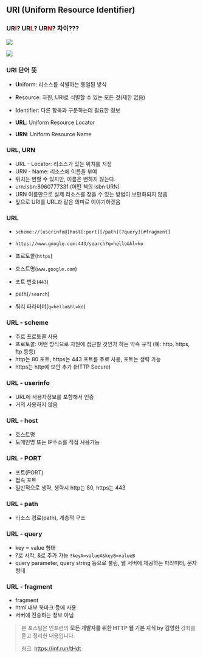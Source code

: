 ## URI (Uniform Resource Identifier)



### **UR**<span style="color:red">I</span>? **UR**<span style="color:red">L</span>? **UR**<span style="color:red">N</span>? 차이???

![](https://lh3.googleusercontent.com/KdLuoa5K_hI_Uo8XQ8m_aIk6GUcQArkJcZM0vjSR6qGHAbOmwBtakYAa-_19J1oyVIFm8l8_crUW55v0lXYjMcHN-Jel1DmefqN42Wy6bC3dr8aO4XVucN2s1_34ZcD8rizujhLS)





![](https://lh3.googleusercontent.com/0n1KQhAWfbPMfYydlobTRlNwzYIeTzkWpcIXeuE2HMbuLDDiFdopAGBpnWsX8MG_iW12vWOx_5U2LkGmGGGLviMNgNJzRP-7fJ43T6zTAWbNO23qbSJWdvh_jE2l7fZ32ARARxRZ)







### URI 단어 뜻

- **U**niform: 리소스를 식별하는 통일된 방식
- **R**esource: 자원, URI로 식별할 수 있는 모든 것(제한 없음)
- **I**dentifier: 다른 항목과 구분하는데 필요한 정보



- **URL**: Uniform Resource Locator
- **URN**: Uniform Resource Name





### URL, URN

- URL - Locator: 리소스가 있는 위치를 지정
- URN - Name: 리소스에 이름을 부여
- 위치는 변할 수 있지만, 이름은 변하지 않는다.
- urn:isbn:8960777331 (어떤 책의 isbn URN)
- URN 이름만으로 실제 리소스를 찾을 수 있는 방법이 보편화되지 않음
- 앞으로 URI를 URL과 같은 의미로 이야기하겠음







### URL

- `scheme://[userinfo@]host[:port][/path][?query][#fragment]`
- `https://www.google.com:443/search?q=hello&hl=ko`



- 프로토콜(`https`)
- 호스트명(`www.google.com`)
- 포트 번호(`443`)
- path(`/search`)
- 쿼리 파라미터(`q=hello&hl=ko`)





### URL - scheme

- 주로 프로토콜 사용
- 프로토콜: 어떤 방식으로 자원에 접근할 것인가 하는 약속 규칙 (예: http, https, ftp 등등)
- http는 80 포트, https는 443 포트를 주로 사용, 포트는 생략 가능
- https는 http에 보안 추가 (HTTP Secure)





### URL - userinfo

- URL에 사용자정보를 포함해서 인증
- 거의 사용하지 않음





### URL - host

- 호스트명
- 도메인명 또는 IP주소를 직접 사용가능





### URL - PORT

- 포트(PORT)
- 접속 포트
- 일반적으로 생략, 생략시 http는 80, https는 443





### URL - path

- 리소스 경로(path), 계층적 구조





### URL - query

- key = value 형태
- ?로 시작, &로 추가 가능 `?keyA=valueA&keyB=valueB`
- query parameter, query string 등으로 불림, 웹 서버에 제공하는 파라미터, 문자 형태





### URL - fragment

- fragment
- html 내부 북마크 등에 사용
- 서버에 전송하는 정보 아님









> 본 포스팅은 인프런의 **모든 개발자를 위한 HTTP 웹 기본 지식 by 김영한** 강좌를 듣고 정리한 내용입니다. 
>
> 링크: https://inf.run/tHdt